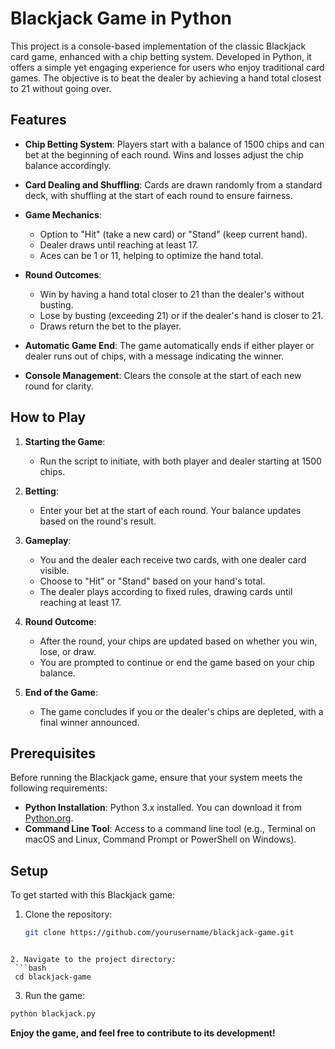 # Blackjack Game in Python

This project is a console-based implementation of the classic Blackjack card game, enhanced with a chip betting system. Developed in Python, it offers a simple yet engaging experience for users who enjoy traditional card games. The objective is to beat the dealer by achieving a hand total closest to 21 without going over.

## Features

- **Chip Betting System**: Players start with a balance of 1500 chips and can bet at the beginning of each round. Wins and losses adjust the chip balance accordingly.
  
- **Card Dealing and Shuffling**: Cards are drawn randomly from a standard deck, with shuffling at the start of each round to ensure fairness.

- **Game Mechanics**:
  - Option to "Hit" (take a new card) or "Stand" (keep current hand).
  - Dealer draws until reaching at least 17.
  - Aces can be 1 or 11, helping to optimize the hand total.

- **Round Outcomes**:
  - Win by having a hand total closer to 21 than the dealer's without busting.
  - Lose by busting (exceeding 21) or if the dealer's hand is closer to 21.
  - Draws return the bet to the player.

- **Automatic Game End**: The game automatically ends if either player or dealer runs out of chips, with a message indicating the winner.

- **Console Management**: Clears the console at the start of each new round for clarity.

## How to Play

1. **Starting the Game**:
   - Run the script to initiate, with both player and dealer starting at 1500 chips.

2. **Betting**:
   - Enter your bet at the start of each round. Your balance updates based on the round's result.

3. **Gameplay**:
   - You and the dealer each receive two cards, with one dealer card visible.
   - Choose to "Hit" or "Stand" based on your hand's total.
   - The dealer plays according to fixed rules, drawing cards until reaching at least 17.

4. **Round Outcome**:
   - After the round, your chips are updated based on whether you win, lose, or draw.
   - You are prompted to continue or end the game based on your chip balance.

5. **End of the Game**:
   - The game concludes if you or the dealer's chips are depleted, with a final winner announced.

## Prerequisites

Before running the Blackjack game, ensure that your system meets the following requirements:

- **Python Installation**: Python 3.x installed. You can download it from [Python.org](https://www.python.org/downloads/).
- **Command Line Tool**: Access to a command line tool (e.g., Terminal on macOS and Linux, Command Prompt or PowerShell on Windows).

## Setup

To get started with this Blackjack game:

1. Clone the repository:
   ```bash
   git clone https://github.com/yourusername/blackjack-game.git
  ```

2. Navigate to the project directory:
   ```bash
   cd blackjack-game
   ```
   
3. Run the game:
  ```bash
  python blackjack.py
  ```

<b>Enjoy the game, and feel free to contribute to its development!</b>





